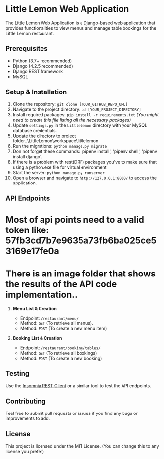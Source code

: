 # Little Lemon Web Application

The Little Lemon Web Application is a Django-based web application that provides functionalities to view menus and manage table bookings for the Little Lemon restaurant.

## Prerequisites

- Python (3.7+ recommended)
- Django (4.2.5 recommended)
- Django REST framework
- MySQL

## Setup & Installation

1. Clone the repository: `git clone [YOUR_GITHUB_REPO_URL]`
2. Navigate to the project directory: `cd [YOUR_PROJECT_DIRECTORY]`
3. Install required packages: `pip install -r requirements.txt` *(You might need to create this file listing all the necessary packages)*
4. Update `settings.py` in the `LittleLemon` directory with your MySQL database credentials.
5. Update the directory to project folder..\\LittleLemon\workspace\littlelemon
6. Run the migrations: `python manage.py migrate`
7. Don not forget these commands: 'pipenv install', 'pipenv shell', 'pipenv install django'.
8. If there is a problem with rest(DRF) packages you've to make sure that using a python.exe file for virtual environment
9. Start the server: `python manage.py runserver`
10. Open a browser and navigate to `http://127.0.0.1:8000/` to access the application.

## API Endpoints
# Most of api points need to a valid token like: 57fb3cd7b7e9635a73fb6ba025ce53169e17fe0a 
# There is an image folder that shows the results of the API code implementation..

1. **Menu List & Creation**
    - Endpoint: `/restaurant/menu/`
    - Method: `GET` (To retrieve all menus). 
    - Method: `POST` (To create a new menu item)

2. **Booking List & Creation**
    - Endpoint: `/restaurant/booking/tables/`
    - Method: `GET` (To retrieve all bookings)
    - Method: `POST` (To create a new booking)


## Testing

Use the [Insomnia REST Client](https://insomnia.rest/) or a similar tool to test the API endpoints.

## Contributing

Feel free to submit pull requests or issues if you find any bugs or improvements to add.

## License

This project is licensed under the MIT License. (You can change this to any license you prefer)

